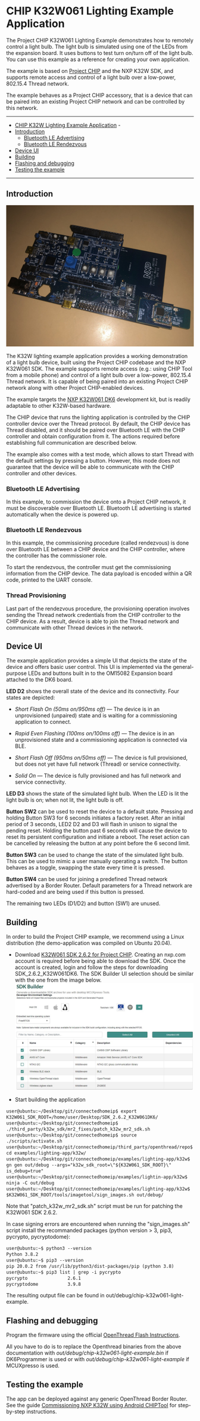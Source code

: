 # CHIP K32W061 Lighting Example Application

The Project CHIP K32W061 Lighting Example demonstrates how to remotely control a
light bulb. The light bulb is simulated using one of the LEDs from the expansion
board. It uses buttons to test turn on/turn off of the light bulb. You can use
this example as a reference for creating your own application.

The example is based on
[Project CHIP](https://github.com/project-chip/connectedhomeip) and the NXP K32W
SDK, and supports remote access and control of a light bulb over a low-power,
802.15.4 Thread network.

The example behaves as a Project CHIP accessory, that is a device that can be
paired into an existing Project CHIP network and can be controlled by this
network.

<hr>

-   [CHIP K32W Lighting Example Application](#chip-k32w-lighting-example-application) -
-   [Introduction](#introduction)
    -   [Bluetooth LE Advertising](#bluetooth-le-advertising)
    -   [Bluetooth LE Rendezvous](#bluetooth-le-rendezvous)
-   [Device UI](#device-ui)
-   [Building](#building)
-   [Flashing and debugging](#flashdebug)
-   [Testing the example](#testing-the-example)

<hr>

<a name="intro"></a>

## Introduction

![K32W061 DK6](../../platform/k32w/doc/images/k32w-dk6.jpg)

The K32W lighting example application provides a working demonstration of a
light bulb device, built using the Project CHIP codebase and the NXP K32W061
SDK. The example supports remote access (e.g.: using CHIP Tool from a mobile
phone) and control of a light bulb over a low-power, 802.15.4 Thread network. It
is capable of being paired into an existing Project CHIP network along with
other Project CHIP-enabled devices.

The example targets the
[NXP K32W061 DK6](https://www.nxp.com/products/wireless/thread/k32w061-41-high-performance-secure-and-ultra-low-power-mcu-for-zigbeethread-and-bluetooth-le-5-0-with-built-in-nfc-option:K32W061_41)
development kit, but is readily adaptable to other K32W-based hardware.

The CHIP device that runs the lighting application is controlled by the CHIP
controller device over the Thread protocol. By default, the CHIP device has
Thread disabled, and it should be paired over Bluetooth LE with the CHIP
controller and obtain configuration from it. The actions required before
establishing full communication are described below.

The example also comes with a test mode, which allows to start Thread with the
default settings by pressing a button. However, this mode does not guarantee
that the device will be able to communicate with the CHIP controller and other
devices.

### Bluetooth LE Advertising

In this example, to commission the device onto a Project CHIP network, it must
be discoverable over Bluetooth LE. Bluetooth LE advertising is started
automatically when the device is powered up.

### Bluetooth LE Rendezvous

In this example, the commissioning procedure (called rendezvous) is done over
Bluetooth LE between a CHIP device and the CHIP controller, where the controller
has the commissioner role.

To start the rendezvous, the controller must get the commissioning information
from the CHIP device. The data payload is encoded within a QR code, printed to
the UART console.

### Thread Provisioning

Last part of the rendezvous procedure, the provisioning operation involves
sending the Thread network credentials from the CHIP controller to the CHIP
device. As a result, device is able to join the Thread network and communicate
with other Thread devices in the network.

## Device UI

The example application provides a simple UI that depicts the state of the
device and offers basic user control. This UI is implemented via the
general-purpose LEDs and buttons built in to the OM15082 Expansion board
attached to the DK6 board.

**LED D2** shows the overall state of the device and its connectivity. Four
states are depicted:

-   _Short Flash On (50ms on/950ms off)_ &mdash; The device is in an
    unprovisioned (unpaired) state and is waiting for a commissioning
    application to connect.

*   _Rapid Even Flashing (100ms on/100ms off)_ &mdash; The device is in an
    unprovisioned state and a commissioning application is connected via BLE.

-   _Short Flash Off (950ms on/50ms off)_ &mdash; The device is full
    provisioned, but does not yet have full network (Thread) or service
    connectivity.

*   _Solid On_ &mdash; The device is fully provisioned and has full network and
    service connectivity.

**LED D3** shows the state of the simulated light bulb. When the LED is lit the
light bulb is on; when not lit, the light bulb is off.

**Button SW2** can be used to reset the device to a default state. Pressing and
holding Button SW3 for 6 seconds initiates a factory reset. After an initial
period of 3 seconds, LED2 D2 and D3 will flash in unison to signal the pending
reset. Holding the button past 6 seconds will cause the device to reset its
persistent configuration and initiate a reboot. The reset action can be
cancelled by releasing the button at any point before the 6 second limit.

**Button SW3** can be used to change the state of the simulated light bulb. This
can be used to mimic a user manually operating a switch. The button behaves as a
toggle, swapping the state every time it is pressed.

**Button SW4** can be used for joining a predefined Thread network advertised by
a Border Router. Default parameters for a Thread network are hard-coded and are
being used if this button is pressed.

The remaining two LEDs (D1/D2) and button (SW1) are unused.

<a name="building"></a>

## Building

In order to build the Project CHIP example, we recommend using a Linux
distribution (the demo-application was compiled on Ubuntu 20.04).

-   Download [K32W061 SDK 2.6.2 for Project CHIP](https://mcuxpresso.nxp.com/).
    Creating an nxp.com account is required before being able to download the
    SDK. Once the account is created, login and follow the steps for downloading
    SDK_2.6.2_K32W061DK6. The SDK Builder UI selection should be similar with
    the one from the image below.
    ![MCUXpresso SDK Download](../../platform/k32w/doc/images/mcux-sdk-download.JPG)

-   Start building the application

```
user@ubuntu:~/Desktop/git/connectedhomeip$ export K32W061_SDK_ROOT=/home/user/Desktop/SDK_2.6.2_K32W061DK6/
user@ubuntu:~/Desktop/git/connectedhomeip$ ./third_party/k32w_sdk/mr2_fixes/patch_k32w_mr2_sdk.sh
user@ubuntu:~/Desktop/git/connectedhomeip$ source ./scripts/activate.sh
user@ubuntu:~/Desktop/git/connectedhomeip/third_party/openthread/repo$ cd examples/lighting-app/k32w/
user@ubuntu:~/Desktop/git/connectedhomeip/examples/lighting-app/k32w$ gn gen out/debug --args="k32w_sdk_root=\"${K32W061_SDK_ROOT}\" is_debug=true"
user@ubuntu:~/Desktop/git/connectedhomeip/examples/lightin-app/k32w$ ninja -C out/debug
user@ubuntu:~/Desktop/git/connectedhomeip/examples/lighting-app/k32w$ $K32W061_SDK_ROOT/tools/imagetool/sign_images.sh out/debug/
```

Note that "patch_k32w_mr2_sdk.sh" script must be run for patching the K32W061
SDK 2.6.2.

In case signing errors are encountered when running the "sign_images.sh" script
install the recommanded packages (python version > 3, pip3, pycrypto,
pycryptodome):

```
user@ubuntu:~$ python3 --version
Python 3.8.2
user@ubuntu:~$ pip3 --version
pip 20.0.2 from /usr/lib/python3/dist-packages/pip (python 3.8)
user@ubuntu:~$ pip3 list | grep -i pycrypto
pycrypto               2.6.1
pycryptodome           3.9.8
```

The resulting output file can be found in out/debug/chip-k32w061-light-example.

<a name="flashdebug"></a>

## Flashing and debugging

Program the firmware using the official
[OpenThread Flash Instructions](https://github.com/openthread/openthread/blob/master/examples/platforms/k32w/k32w061/README.md#flash-binaries).

All you have to do is to replace the Openthread binaries from the above
documentation with _out/debug/chip-k32w061-light-example.bin_ if DK6Programmer
is used or with _out/debug/chip-k32w061-light-example_ if MCUXpresso is used.

## Testing the example

The app can be deployed against any generic OpenThread Border Router. See the
guide
[Commissioning NXP K32W using Android CHIPTool](../../../docs/guides/nxp_k32w_android_commissioning.md)
for step-by-step instructions.
